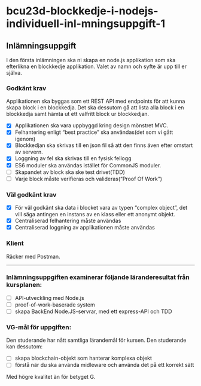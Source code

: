 # bcu23d-blockkedje-i-nodejs-individuell-inl-mningsuppgift-1

## Inlämningsuppgift

I den första inlämningen ska ni skapa en node.js applikation som ska efterlikna en blockkedje applikation. Valet av namn och syfte är upp till er själva.

### Godkänt krav

Applikationen ska byggas som ett REST API med endpoints för att kunna skapa block i en blockkedja. Det ska dessutom gå att lista alla block i en blockkedja samt hämta ut ett valfritt block ur blockkedjan.

- [x] Applikationen ska vara uppbyggd kring design mönstret MVC.
- [x] Felhantering enligt “best practice” ska användas(det som vi gått igenom)
- [x] Blockkedjan ska skrivas till en json fil så att den finns även efter omstart av servern.
- [x] Loggning av fel ska skrivas till en fysisk fellogg
- [x] ES6 moduler ska användas istället för CommonJS moduler.
- [ ] Skapandet av block ska ske test drivet(TDD)
- [ ] Varje block måste verifieras och valideras(“Proof Of Work”)

### Väl godkänt krav

- [x] För väl godkänt ska data i blocket vara av typen “complex object”, det vill säga antingen en instans av en klass eller ett anonymt objekt.
- [x] Centraliserad felhantering måste användas
- [x] Centraliserad loggning av applikationen måste användas

### Klient

Räcker med Postman.

---

### Inlämningsuppgiften examinerar följande läranderesultat från kursplanen:

- [ ] API-utveckling med Node.js
- [ ] proof-of-work-baserade system
- [ ] skapa BackEnd Node.JS-servrar, med ett express-API och TDD

### VG-mål för uppgiften:

Den studerande har nått samtliga lärandemål för kursen. Den studerande kan dessutom:

- [ ] skapa blockchain-objekt som hanterar komplexa objekt
- [ ] förstå när du ska använda midleware och använda det på ett korrekt sätt

Med högre kvalitet än för betyget G.
